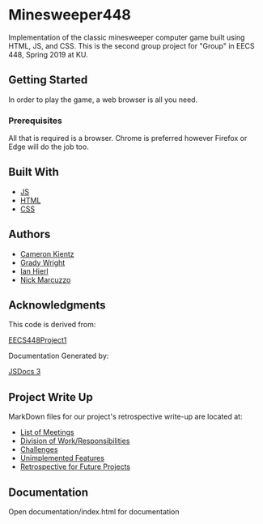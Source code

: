 # Minesweeper448

Implementation of the classic minesweeper computer game built using HTML, JS, and CSS. This is the second group project for "Group" in EECS 448, Spring 2019 at KU.

## Getting Started

In order to play the game, a web browser is all you need.

### Prerequisites

All that is required is a browser. Chrome is preferred however Firefox or Edge will do the job too.

## Built With

* [JS](https://www.w3schools.com/js/)
* [HTML](https://www.w3schools.com/html/default.asp)
* [CSS](https://www.w3schools.com/css/default.asp)

## Authors

* [Cameron Kientz](https://github.com/C256k145)
* [Grady Wright](https://github.com/littleg13)
* [Ian Hierl](https://github.com/IanHierl)
* [Nick Marcuzzo](https://github.com/Cuzzo01)


## Acknowledgments

This code is derived from:

[EECS448Project1](https://github.com/erjseals/eecs448project01)

Documentation Generated by:

[JSDocs 3](http://usejsdoc.org/)

## Project Write Up

MarkDown files for our project's retrospective write-up are located at:
* [List of Meetings](https://github.com/Cuzzo01/EECS448Project2/blob/master/documentation/MeetingLog.md)
* [Division of Work/Responsibilities](https://github.com/Cuzzo01/EECS448Project2/blob/master/documentation/workDelegation.md)
* [Challenges](https://github.com/Cuzzo01/EECS448Project2/blob/master/documentation/Challenges.md)
* [Unimplemented Features](https://github.com/Cuzzo01/EECS448Project2/blob/master/documentation/additionalFeatures.md)
* [Retrospective for Future Projects](https://github.com/Cuzzo01/EECS448Project2/blob/master/documentation/Retrospective.md)

## Documentation
Open documentation/index.html for documentation

